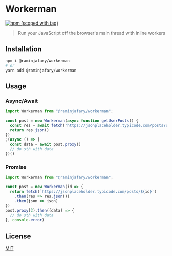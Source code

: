 # Workerman
[![npm (scoped with tag)](https://img.shields.io/npm/v/@raminjafary/workerman/latest)](https://www.npmjs.com/package/@raminjafary/workerman)
> Run your JavaScript off the browser's main thread with inline workers



## Installation

```bash
npm i @raminjafary/workerman
# or
yarn add @raminjafary/workerman
```
## Usage

### Async/Await

```js
import Workerman from "@raminjafary/workerman";

const post = new Workerman(async function getUserPosts() {
  const res = await fetch('https://jsonplaceholder.typicode.com/posts?userId=1')
  return res.json()
})
;(async () => {
  const data = await post.proxy()
  // do sth with data
})()

```
### Promise

```js
import Workerman from "@raminjafary/workerman";

const post = new Workerman(id => {
  return fetch(`https://jsonplaceholder.typicode.com/posts/${id}`)
    .then(res => res.json())
    .then(json => json)
})
post.proxy(2).then((data) => {
  // do sth with data
}, console.error)

```

## License

[MIT](./LICENSE)
